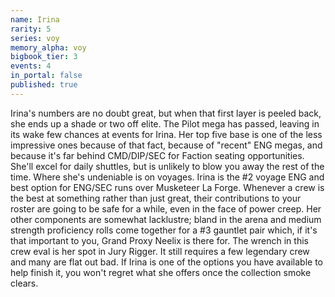 ```yaml
---
name: Irina
rarity: 5
series: voy
memory_alpha: voy
bigbook_tier: 3
events: 4
in_portal: false
published: true
---
```


Irina's numbers are no doubt great, but when that first layer is peeled back, she ends up a shade or two off elite. The Pilot mega has passed, leaving in its wake few chances at events for Irina. Her top five base is one of the less impressive ones because of that fact, because of "recent" ENG megas, and because it's far behind CMD/DIP/SEC for Faction seating opportunities. She'll excel for daily shuttles, but is unlikely to blow you away the rest of the time. Where she's undeniable is on voyages. Irina is the #2 voyage ENG and best option for ENG/SEC runs over Musketeer La Forge. Whenever a crew is the best at something rather than just great, their contributions to your roster are going to be safe for a while, even in the face of power creep. Her other components are somewhat lacklustre; bland in the arena and medium strength proficiency rolls come together for a #3 gauntlet pair which, if it's that important to you, Grand Proxy Neelix is there for. The wrench in this crew eval is her spot in Jury Rigger. It still requires a few legendary crew and many are flat out bad. If Irina is one of the options you have available to help finish it, you won't regret what she offers once the collection smoke clears.
